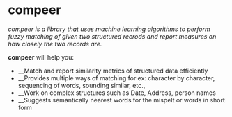 # compeer
_compeer is a library that uses machine learning algorithms to perform fuzzy matching of given two structured recrods and report measures on how closely the two records are._

__compeer__ will help you:

* __Match and report similarity metrics of structured data efficiently
* __Provides multiple ways of matching for ex: character by character, sequencing of words, sounding similar, etc.,
* __Work on complex structures such as Date, Address, person names
* __Suggests semantically nearest words for the mispelt or words in short form
